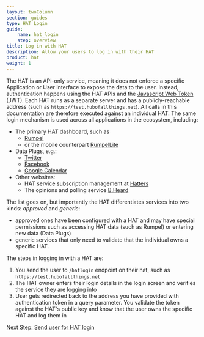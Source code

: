 ```yaml
---
layout: twoColumn
section: guides
type: HAT Login
guide: 
    name: hat_login
    step: overview
title: Log in with HAT
description: Allow your users to log in with their HAT
product: hat
weight: 1
---
```


The HAT is an API-only service, meaning it does not enforce a specific Application or User Interface to expose the data to the user. Instead, authentication happens using the HAT APIs and the [Javascript Web Token](https://jwt.io) (JWT). Each HAT runs as a separate server and has a publicly-reachable address (such as `https://test.hubofallthings.net`). All calls in this documentation are therefore executed against an individual HAT. The same login mechanism is used across all applications in the ecosystem, including:

- The primary HAT dashboard, such as
	- [Rumpel](https://rumpel.hubofallthings.com)
	- or the mobile counterpart [RumpelLite](https://itunes.apple.com/gb/app/rumpel-lite/id1147137249?mt=8)
- Data Plugs, e.g.:
	- [Twitter](https://twitter-plug.hubofallthings.com)
	- [Facebook](https://social-plug.hubofallthings.com)
	- [Google Calendar](https://googlecalendar-plug.hubofallthings.com)
- Other websites:
	- HAT service subscription management at [Hatters](https://hatters.hubofallthings.com/signin)
	- The opinions and polling service [B.Heard](https://www.bheard.com/login)

The list goes on, but importantly the HAT differentiates services into two kinds: *approved* and *generic*:

- approved ones have been configured with a HAT and may have special permissions such as accessing HAT data (such as Rumpel) or entering new data (Data Plugs)
- generic services that only need to validate that the individual owns a specific HAT.

The steps in logging in with a HAT are:

1. You send the user to `/hatlogin` endpoint on their hat, such as `https://test.hubofallthings.net`
2. The HAT owner enters their login details in the login screen and verifies the service they are logging into
3. User gets redirected back to the address you have provided with authentication token in a query parameter. You validate the token against the HAT's public key and know that the user owns the specific HAT and log them in

<nav class="pager-nav">
<a href="" style="display:none;"></a>
<a href="01-send-hat-login.html">Next Step: Send user for HAT login</a>
</nav>

